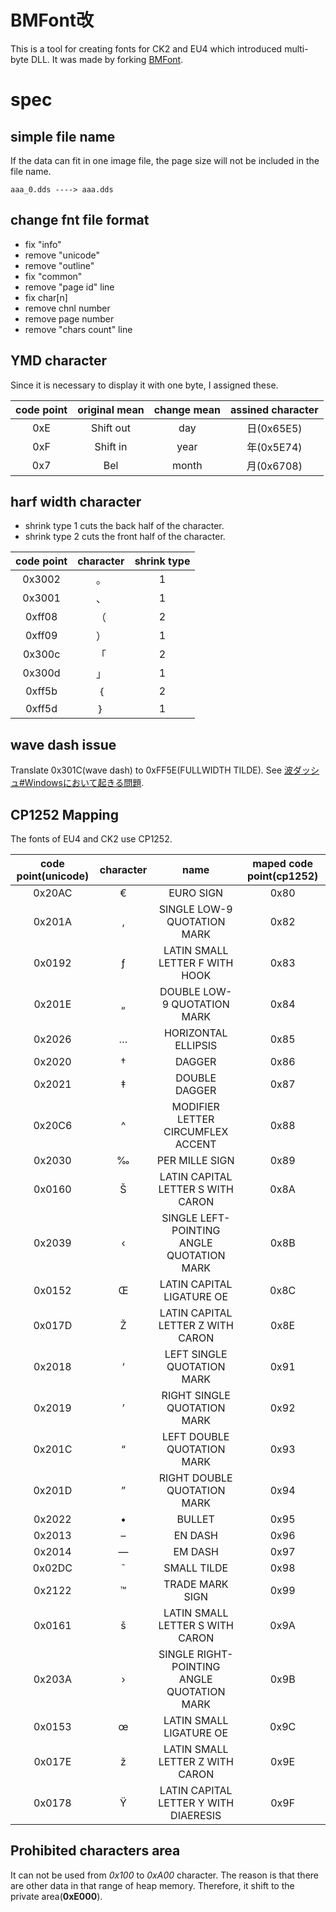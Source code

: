 # BMFont改
This is a tool for creating fonts for CK2 and EU4 which introduced multi-byte DLL.
It was made by forking [BMFont](http://svn.code.sf.net/p/bmfont/code/).

# spec
## simple file name
If the data can fit in one image file, the page size will not be included in the file name.

```
aaa_0.dds ----> aaa.dds
```

## change fnt file format

- fix "info"
 - remove "unicode"
 - remove "outline"
- fix "common"
- remove "page id" line
- fix char[n]
 - remove chnl number
 - remove page number
- remove "chars count" line

## YMD character

Since it is necessary to display it with one byte, I assigned these.

|code point|original mean |change mean|assined character|
|:-:|:-:|:-:|:-:|
|0xE|Shift out|day|日(0x65E5)|
|0xF|Shift in|year|年(0x5E74)|
|0x7|Bel|month|月(0x6708)|

## harf width character

- shrink type 1 cuts the back half of the character.
- shrink type 2 cuts the front half of the character.

|code point| character |shrink type|
|:-:|:-:|:-:|
|0x3002|。|1|
|0x3001|、|1|
|0xff08|（|2|
|0xff09|）|1|
|0x300c|「|2|
|0x300d|」|1|
|0xff5b|｛|2|
|0xff5d|｝|1|

## wave dash issue
Translate 0x301C(wave dash) to 0xFF5E(FULLWIDTH TILDE). See [波ダッシュ#Windowsにおいて起きる問題](https://ja.wikipedia.org/wiki/%E6%B3%A2%E3%83%80%E3%83%83%E3%82%B7%E3%83%A5#Windows%E3%81%AB%E3%81%8A%E3%81%84%E3%81%A6%E8%B5%B7%E3%81%8D%E3%82%8B%E5%95%8F%E9%A1%8C).

## CP1252 Mapping

The fonts of EU4 and CK2 use CP1252.

|code point(unicode)|character|name|maped code point(cp1252)|
|:-:|:-:|:-:|:-:|
|0x20AC|€|EURO SIGN|0x80|
|0x201A|‚|SINGLE LOW-9 QUOTATION MARK|0x82|
|0x0192|ƒ|LATIN SMALL LETTER F WITH HOOK|0x83|
|0x201E|„|DOUBLE LOW-9 QUOTATION MARK|0x84|
|0x2026|…|HORIZONTAL ELLIPSIS|0x85|
|0x2020|†|DAGGER|0x86|
|0x2021|‡|DOUBLE DAGGER|0x87|
|0x20C6|^|MODIFIER LETTER CIRCUMFLEX ACCENT|0x88|
|0x2030|‰|PER MILLE SIGN|0x89|
|0x0160|Š|LATIN CAPITAL LETTER S WITH CARON|0x8A|
|0x2039|‹|SINGLE LEFT-POINTING ANGLE QUOTATION MARK|0x8B|
|0x0152|Œ|LATIN CAPITAL LIGATURE OE|0x8C|
|0x017D|Ž|LATIN CAPITAL LETTER Z WITH CARON|0x8E|
|0x2018|‘|LEFT SINGLE QUOTATION MARK|0x91|
|0x2019|’|RIGHT SINGLE QUOTATION MARK|0x92|
|0x201C|“|LEFT DOUBLE QUOTATION MARK|0x93|
|0x201D|”|RIGHT DOUBLE QUOTATION MARK|0x94|
|0x2022|•|BULLET|0x95|
|0x2013|–|EN DASH|0x96|
|0x2014|—|EM DASH|0x97|
|0x02DC|˜|SMALL TILDE|0x98|
|0x2122|™|TRADE MARK SIGN|0x99|
|0x0161|š|LATIN SMALL LETTER S WITH CARON|0x9A|
|0x203A|›|SINGLE RIGHT-POINTING ANGLE QUOTATION MARK|0x9B|
|0x0153|œ|LATIN SMALL LIGATURE OE|0x9C|
|0x017E|ž|LATIN SMALL LETTER Z WITH CARON|0x9E|
|0x0178|Ÿ|LATIN CAPITAL LETTER Y WITH DIAERESIS|0x9F|

## Prohibited characters area
It can not be used from *0x100* to *0xA00* character. 
The reason is that there are other data in that range of heap memory. Therefore, it shift to the private area(**0xE000**).


